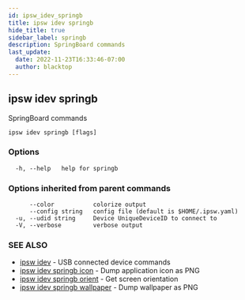 ```yaml
---
id: ipsw_idev_springb
title: ipsw idev springb
hide_title: true
sidebar_label: springb
description: SpringBoard commands
last_update:
  date: 2022-11-23T16:33:46-07:00
  author: blacktop
---
```

## ipsw idev springb

SpringBoard commands

```
ipsw idev springb [flags]
```

### Options

```
  -h, --help   help for springb
```

### Options inherited from parent commands

```
      --color           colorize output
      --config string   config file (default is $HOME/.ipsw.yaml)
  -u, --udid string     Device UniqueDeviceID to connect to
  -V, --verbose         verbose output
```

### SEE ALSO

* [ipsw idev](/docs/cli/springb/ipsw_idev)	 - USB connected device commands
* [ipsw idev springb icon](/docs/cli/springb/ipsw_idev_springb_icon)	 - Dump application icon as PNG
* [ipsw idev springb orient](/docs/cli/springb/ipsw_idev_springb_orient)	 - Get screen orientation
* [ipsw idev springb wallpaper](/docs/cli/springb/ipsw_idev_springb_wallpaper)	 - Dump wallpaper as PNG

